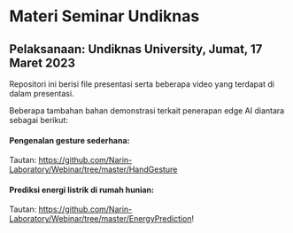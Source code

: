 # Materi Seminar Undiknas
## Pelaksanaan: Undiknas University, Jumat, 17 Maret 2023 

Repositori ini berisi file presentasi serta beberapa video yang terdapat di dalam presentasi.

Beberapa tambahan bahan demonstrasi terkait penerapan edge AI diantara sebagai berikut:
#### Pengenalan gesture sederhana:
Tautan: https://github.com/Narin-Laboratory/Webinar/tree/master/HandGesture

#### Prediksi energi listrik di rumah hunian:
Tautan: https://github.com/Narin-Laboratory/Webinar/tree/master/EnergyPrediction!
